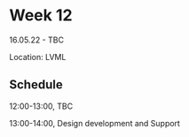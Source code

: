# Week 12

16.05.22 - TBC
  
Location: LVML

## Schedule
12:00-13:00, TBC

13:00-14:00, Design development and Support
